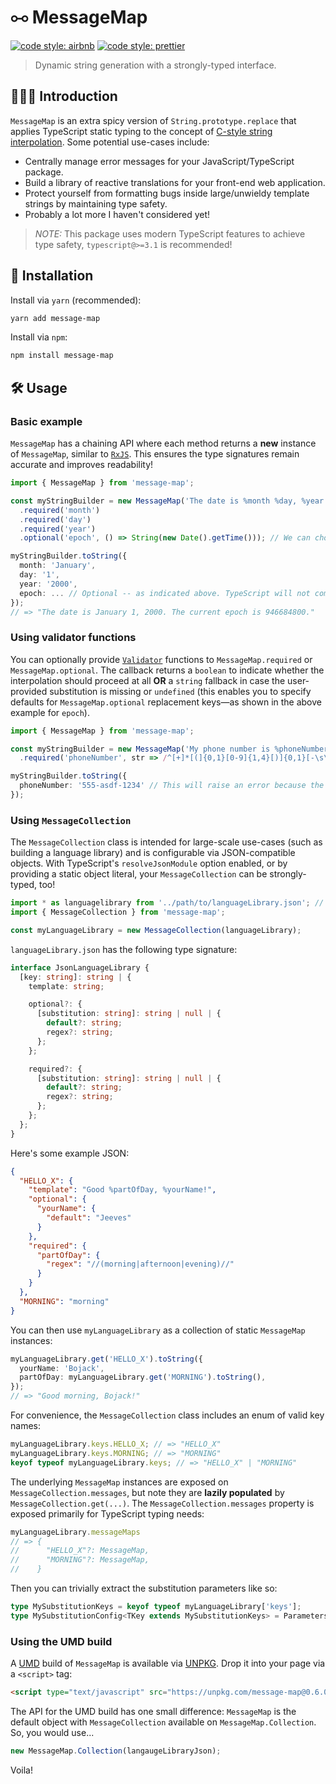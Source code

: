 # ⧟ MessageMap

[![code style: airbnb](https://img.shields.io/badge/code%20style-airbnb-blue.svg?style=flat)](https://github.com/airbnb/javascript)
[![code style: prettier](https://img.shields.io/badge/code_style-prettier-ff69b4.svg?style=flat)](https://github.com/prettier/prettier)

> Dynamic string generation with a strongly-typed interface.

## 💁🏼‍♂️ Introduction

`MessageMap` is an extra spicy version of `String.prototype.replace` that applies TypeScript static typing to the concept of [C-style string interpolation](http://www.cplusplus.com/reference/cstdio/printf/). Some potential use-cases include:

- Centrally manage error messages for your JavaScript/TypeScript package.
- Build a library of reactive translations for your front-end web application.
- Protect yourself from formatting bugs inside large/unwieldy template strings by maintaining type safety.
- Probably a lot more I haven't considered yet!

> _NOTE:_ This package uses modern TypeScript features to achieve type safety, `typescript@>=3.1` is recommended!

## 🔗 Installation

Install via `yarn` (recommended):

```sh
yarn add message-map
```

Install via `npm`:

```sh
npm install message-map
```

## 🛠️ Usage

### Basic example

`MessageMap` has a chaining API where each method returns a **new** instance of `MessageMap`, similar to [`RxJS`](https://github.com/ReactiveX/rxjs). This ensures the type signatures remain accurate and improves readability!

```ts
import { MessageMap } from 'message-map';

const myStringBuilder = new MessageMap('The date is %month %day, %year. The current epoch is %epoch.')
  .required('month')
  .required('day')
  .required('year')
  .optional('epoch', () => String(new Date().getTime())); // We can choose to specify a default value for the optional key.

myStringBuilder.toString({
  month: 'January',
  day: '1',
  year: '2000',
  epoch: ... // Optional -- as indicated above. TypeScript will not complain if this prop is missing.
});
// => "The date is January 1, 2000. The current epoch is 946684800."
```

### Using validator functions

You can optionally provide [`Validator`](https://github.com/smithki/message-map/blob/f142965a4bf88da72a994cd48c846c062ee25426/src/lib.ts#L7) functions to `MessageMap.required` or `MessageMap.optional`. The callback returns a `boolean` to indicate whether the interpolation should proceed at all **OR** a `string` fallback in case the user-provided substitution is missing or `undefined` (this enables you to specify defaults for `MessageMap.optional` replacement keys—as shown in the above example for `epoch`).

```ts
import { MessageMap } from 'message-map';

const myStringBuilder = new MessageMap('My phone number is %phoneNumber')
  .required('phoneNumber', str => /^[+]*[(]{0,1}[0-9]{1,4}[)]{0,1}[-\s\./0-9]*$/.test(str));

myStringBuilder.toString({
  phoneNumber: '555-asdf-1234' // This will raise an error because the phone number won't pass validation!
});
```

### Using `MessageCollection`

The `MessageCollection` class is intended for large-scale use-cases (such as building a language library) and is configurable via JSON-compatible objects. With TypeScript's `resolveJsonModule` option enabled, or by providing a static object literal, your `MessageCollection` can be strongly-typed, too!

```ts
import * as languagelibrary from '../path/to/languageLibrary.json'; // Requires `resolveJsonModule` in tsconfig.json
import { MessageCollection } from 'message-map';

const myLanguageLibrary = new MessageCollection(languageLibrary);
```

`languageLibrary.json` has the following type signature:

```ts
interface JsonLanguageLibrary {
  [key: string]: string | {
    template: string;

    optional?: {
      [substitution: string]: string | null | {
        default?: string;
        regex?: string;
      };
    };

    required?: {
      [substitution: string]: string | null | {
        default?: string;
        regex?: string;
      };
    };
  };
}
```

Here's some example JSON:

```json
{
  "HELLO_X": {
    "template": "Good %partOfDay, %yourName!",
    "optional": {
      "yourName": {
        "default": "Jeeves"
      }
    },
    "required": {
      "partOfDay": {
        "regex": "//(morning|afternoon|evening)//"
      }
    }
  },
  "MORNING": "morning"
}
```

You can then use `myLanguageLibrary` as a collection of static `MessageMap` instances:

```ts
myLanguageLibrary.get('HELLO_X').toString({
  yourName: 'Bojack',
  partOfDay: myLanguageLibrary.get('MORNING').toString(),
});
// => "Good morning, Bojack!"
```

For convenience, the `MessageCollection` class includes an enum of valid key names:

```ts
myLanguageLibrary.keys.HELLO_X; // => "HELLO_X"
myLanguageLibrary.keys.MORNING; // => "MORNING"
keyof typeof myLanguageLibrary.keys; // => "HELLO_X" | "MORNING"
```

The underlying `MessageMap` instances are exposed on `MessageCollection.messages`, but note they are **lazily populated** by `MessageCollection.get(...)`. The `MessageCollection.messages` property is exposed primarily for TypeScript typing needs:

```ts
myLanguageLibrary.messageMaps
// => {
//      "HELLO_X"?: MessageMap,
//      "MORNING"?: MessageMap,
//    }
```

Then you can trivially extract the substitution parameters like so:

```ts
type MySubstitutionKeys = keyof typeof myLanguageLibrary['keys'];
type MySubstitutionConfig<TKey extends MySubstitutionKeys> = Parameters<typeof myLanguageLibrary['messages'][TKey]['toString']>;
```

### Using the UMD build

A [UMD](https://github.com/umdjs/umd) build of `MessageMap` is available via [UNPKG](https://unpkg.com/message-map@0.6.0/dist/index.umd.js). Drop it into your page via a `<script>` tag:

```html
<script type="text/javascript" src="https://unpkg.com/message-map@0.6.0/dist/index.umd.js"></script>
```

The API for the UMD build has one small difference: `MessageMap` is the default object with `MessageCollection` available on `MessageMap.Collection`. So, you would use...

```ts
new MessageMap.Collection(langaugeLibraryJson);
```

Voila!
